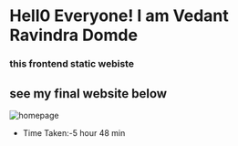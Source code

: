 # Hell0  Everyone! I am Vedant Ravindra Domde

### this frontend static webiste

## see my final website below

![homepage](homepage.jpg.png)

- Time Taken:-5 hour 48 min